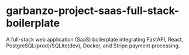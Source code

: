 # garbanzo-project-saas-full-stack-boilerplate
A full-stack web application (SaaS) boilerplate integrating FastAPI, React, PostgreSQL(prod)/SQLite(dev), Docker, and Stripe payment processing.
